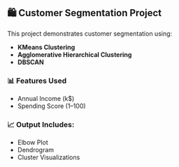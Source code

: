 <h2>🛍️ Customer Segmentation Project</h2>

<p>This project demonstrates customer segmentation using:</p>

<ul>
  <li><b>KMeans Clustering</b></li>
  <li><b>Agglomerative Hierarchical Clustering</b></li>
  <li><b>DBSCAN</b></li>
</ul>

<h3>📊 Features Used</h3>
<ul>
  <li>Annual Income (k$)</li>
  <li>Spending Score (1–100)</li>
</ul>

<h3>📈 Output Includes:</h3>
<ul>
  <li>Elbow Plot</li>
  <li>Dendrogram</li>
  <li>Cluster Visualizations</li>
</ul>
